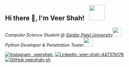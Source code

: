 <h2>Hi there 👋, I'm Veer Shah!  &nbsp; <img src="https://media.giphy.com/media/VTtANKl0beDFQRLDTh/giphy.gif" width="50"></h2>
<!--<img align='right' src="profile.jpg" width="230"> -->
<p><em>Computer Science Student @ <a href="http://www.spuvvn.edu/">Sardar Patel University</a><img src="https://media.giphy.com/media/fYSnHlufseco8Fh93Z/giphy.gif" width="30"></br>Python Developer & Penetration Tester<img src="https://media.giphy.com/media/WUlplcMpOCEmTGBtBW/giphy.gif" width="30"> 
</em></p>

[![Instagram: _.veershah._](https://img.shields.io/badge/Instagram-E4405F?style=for-the-badge&logo=instagram&logoColor=white)](https://instagram.com/_.veershah._)
[![Linkedin: veer-shah-44737b176](https://img.shields.io/badge/LinkedIn-0077B5?style=for-the-badge&logo=linkedin&logoColor=white)](https://www.linkedin.com/in/veer-shah-44737b176/)
[![GitHub veershah-sh](https://img.shields.io/github/followers/thaiane?label=follow&style=social)](https://github.com/veershah-sh)


<!--
**veershah-sh/veershah-sh** is a ✨ _special_ ✨ repository because its `README.md` (this file) appears on your GitHub profile.

Here are some ideas to get you started:

- 🔭 I’m currently working on ...
- 🌱 I’m currently learning ...
- 👯 I’m looking to collaborate on ...
- 🤔 I’m looking for help with ...
- 💬 Ask me about ...
- 📫 How to reach me: ...
- 😄 Pronouns: ...
- ⚡ Fun fact: ...
-->
